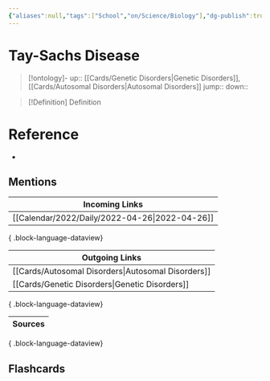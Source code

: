 ```yaml
---
{"aliases":null,"tags":["School","on/Science/Biology"],"dg-publish":true,"permalink":"/cards/tay-sachs-disease/","dgPassFrontmatter":true}
---
```


# Tay-Sachs Disease

> [!ontology]-
> up:: [[Cards/Genetic Disorders\|Genetic Disorders]], [[Cards/Autosomal Disorders\|Autosomal Disorders]]
> jump:: 
> down:: 

> [!Definition] Definition

# Reference

- 

## Mentions

| Incoming Links                                    |
| ------------------------------------------------- |
| [[Calendar/2022/Daily/2022-04-26\|2022-04-26]] |

{ .block-language-dataview}

| Outgoing Links                                        |
| ----------------------------------------------------- |
| [[Cards/Autosomal Disorders\|Autosomal Disorders]] |
| [[Cards/Genetic Disorders\|Genetic Disorders]]     |

{ .block-language-dataview}

| Sources |
| ------- |

{ .block-language-dataview}

## Flashcards